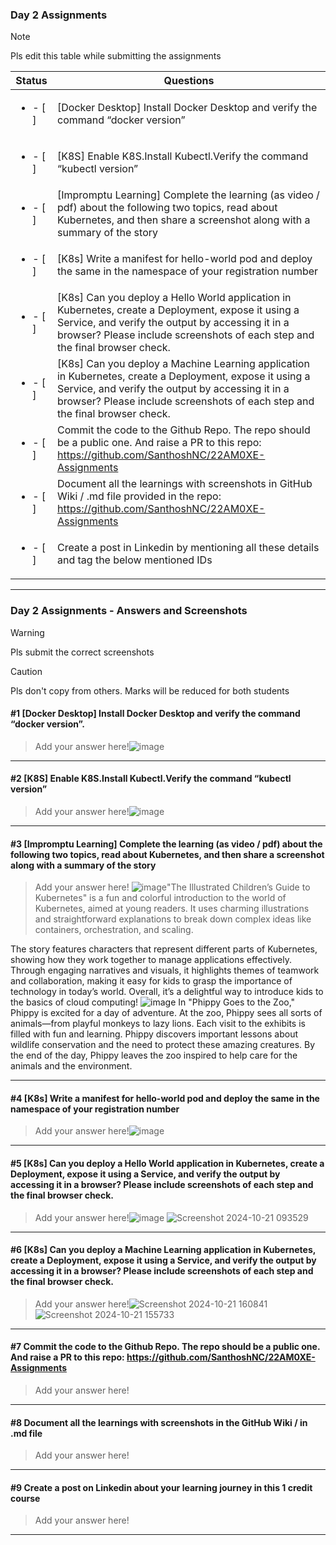 ### Day 2 Assignments

> [!NOTE]
> Pls edit this table while submitting the assignments

| Status         | Questions     | 
|----------------|---------------|
| <ul><li>- [ ] </li></ul> | [Docker Desktop] Install Docker Desktop and verify the command “docker version” |
| <ul><li>- [ ] </li></ul> | [K8S] Enable K8S.Install Kubectl.Verify the command “kubectl version” |
| <ul><li>- [ ] </li></ul> | [Impromptu Learning] Complete the learning (as video / pdf) about the following two topics, read about Kubernetes, and then share a screenshot along with a summary of the story |
| <ul><li>- [ ] </li></ul> | [K8s] Write a manifest for hello-world pod and deploy the same in the namespace of your registration number |
| <ul><li>- [ ] </li></ul> | [K8s] Can you deploy a Hello World application in Kubernetes, create a Deployment, expose it using a Service, and verify the output by accessing it in a browser? Please include screenshots of each step and the final browser check. |
| <ul><li>- [ ] </li></ul> | [K8s] Can you deploy a Machine Learning application in Kubernetes, create a Deployment, expose it using a Service, and verify the output by accessing it in a browser? Please include screenshots of each step and the final browser check.  |
| <ul><li>- [ ] </li></ul> | Commit the code to the Github Repo. The repo should be a public one. And raise a PR to this repo: https://github.com/SanthoshNC/22AM0XE-Assignments |
| <ul><li>- [ ] </li></ul> | Document all the learnings with screenshots in GitHub Wiki / .md file provided in the repo: https://github.com/SanthoshNC/22AM0XE-Assignments |
| <ul><li>- [ ] </li></ul> | Create a post in Linkedin by mentioning all these details and tag the below mentioned IDs |

***

### Day 2 Assignments - Answers and Screenshots

> [!WARNING]
> Pls submit the correct screenshots

> [!CAUTION]
> Pls don't copy from others. Marks will be reduced for both students

#### #1 [Docker Desktop] Install Docker Desktop and verify the command “docker version”.
> Add your answer here!![image](https://github.com/user-attachments/assets/20d8379f-cde6-408f-ba86-ebeffa7a97c4)



***

#### #2 [K8S] Enable K8S.Install Kubectl.Verify the command “kubectl version”
> Add your answer here!![image](https://github.com/user-attachments/assets/0183ea69-d5aa-48da-bdc2-9f25afd1aa66)



***

#### #3 [Impromptu Learning] Complete the learning (as video / pdf) about the following two topics, read about Kubernetes, and then share a screenshot along with a summary of the story
> Add your answer here! ![image](https://github.com/user-attachments/assets/0b9eece5-f11c-4994-ba4d-60a90ba98bb8)"The Illustrated Children’s Guide to Kubernetes" is a fun and colorful introduction to the world of Kubernetes, aimed at young readers. It uses charming illustrations and straightforward explanations to break down complex ideas like containers, orchestration, and scaling.

The story features characters that represent different parts of Kubernetes, showing how they work together to manage applications effectively. Through engaging narratives and visuals, it highlights themes of teamwork and collaboration, making it easy for kids to grasp the importance of technology in today’s world. Overall, it’s a delightful way to introduce kids to the basics of cloud computing!
![image](https://github.com/user-attachments/assets/527623ec-7542-4955-890b-126220e8f90e)
In "Phippy Goes to the Zoo," Phippy is excited for a day of adventure. At the zoo, Phippy sees all sorts of animals—from playful monkeys to lazy lions. Each visit to the exhibits is filled with fun and learning. Phippy discovers important lessons about wildlife conservation and the need to protect these amazing creatures. By the end of the day, Phippy leaves the zoo inspired to help care for the animals and the environment.


***

#### #4 [K8s] Write a manifest for hello-world pod and deploy the same in the namespace of your registration number
> Add your answer here!![image](https://github.com/user-attachments/assets/7e1bc123-f1b7-45ca-903e-5550b07d1ed7)


***

#### #5 [K8s] Can you deploy a Hello World application in Kubernetes, create a Deployment, expose it using a Service, and verify the output by accessing it in a browser? Please include screenshots of each step and the final browser check.
> Add your answer here!![image](https://github.com/user-attachments/assets/2da42d66-b152-41cb-aef3-cbd8ef4c4817)
> ![Screenshot 2024-10-21 093529](https://github.com/user-attachments/assets/3479223d-b117-48ad-bf38-cb5693fdd24a)



***

#### #6 [K8s] Can you deploy a Machine Learning application in Kubernetes, create a Deployment, expose it using a Service, and verify the output by accessing it in a browser? Please include screenshots of each step and the final browser check.
> Add your answer here!![Screenshot 2024-10-21 160841](https://github.com/user-attachments/assets/84201132-27aa-4947-a239-79c8fbb6f8a3)
> ![Screenshot 2024-10-21 155733](https://github.com/user-attachments/assets/caef3eaa-07b9-4a88-b5a8-41de86a5ff47)



***

#### #7 Commit the code to the Github Repo. The repo should be a public one. And raise a PR to this repo: https://github.com/SanthoshNC/22AM0XE-Assignments
> Add your answer here!

***

#### #8 Document all the learnings with screenshots in the GitHub Wiki / in .md file
> Add your answer here!

***

#### #9 Create a post on Linkedin about your learning journey in this 1 credit course
> Add your answer here!

***
